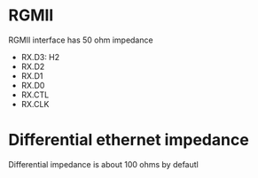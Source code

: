 # RGMII
RGMII interface has 50 ohm impedance

- RX.D3: H2
- RX.D2
- RX.D1
- RX.D0
- RX.CTL
- RX.CLK

# Differential ethernet impedance
Differential impedance is about 100 ohms by defautl